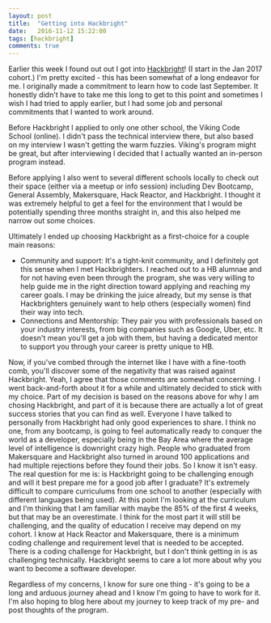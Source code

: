 ```yaml
---
layout: post
title:  "Getting into Hackbright"
date:   2016-11-12 15:22:00
tags: [hackbright]
comments: true
---
```


Earlier this week I found out out I got into [Hackbright][hb]! (I start in the Jan 2017 cohort.) I'm pretty excited - this has been somewhat of a long endeavor for me. I originally made a commitment to learn how to code last September. It honestly didn't have to take me this long to get to this point and sometimes I wish I had tried to apply earlier, but I had some job and personal commitments that I wanted to work around.

Before Hackbright I applied to only one other school, the Viking Code School (online). I didn't pass the technical interview there, but also based on my interview I wasn't getting the warm fuzzies. Viking's program might be great, but after interviewing I decided that I actually wanted an in-person program instead.

Before applying I also went to several different schools locally to check out their space (either via a meetup or info session) including Dev Bootcamp, General Assembly, Makersquare, Hack Reactor, and Hackbright. I thought it was extremely helpful to get a feel for the environment that I would be potentially spending three months straight in, and this also helped me narrow out some choices.

Ultimately I ended up choosing Hackbright as a first-choice for a couple main reasons:
- Community and support: It's a tight-knit community, and I definitely got this sense when I met Hackbrighters. I reached out to a HB alumnae and for not having even been through the program, she was very willing to help guide me in the right direction toward applying and reaching my career goals. I may be drinking the juice already, but my sense is that Hackbrighters genuinely want to help others (especially women) find their way into tech.
- Connections and Mentorship: They pair you with professionals based on your industry interests, from big companies such as Google, Uber, etc. It doesn't mean you'll get a job with them, but having a dedicated mentor to support you through your career is pretty unique to HB.

Now, if you've combed through the internet like I have with a fine-tooth comb, you'll discover some of the negativity that was raised against Hackbright. Yeah, I agree that those comments are somewhat concerning. I went back-and-forth about it for a while and ultimately decided to stick with my choice. Part of my decision is based on the reasons above for why I am chosing Hackbright, and part of it is because there are actually a lot of great success stories that you can find as well. Everyone I have talked to personally from Hackbright had only good experiences to share. I think no one, from any bootcamp, is going to feel automatically ready to conquer the world as a developer, especially being in the Bay Area where the average level of intelligence is downright crazy high. People who graduated from Makersquare and Hackbright also turned in around 100 applications and had multiple rejections before they found their jobs. So I know it isn't easy. The real question for me is: is Hackbright going to be challenging enough and will it best prepare me for a good job after I graduate? It's extremely difficult to compare curriculums from one school to another (especially with different languages being used). At this point I'm looking at the curriculum and I'm thinking that I am familiar with maybe the 85% of the first 4 weeks, but that may be an overestimate. I think for the most part it will still be challenging, and the quality of education I receive may depend on my cohort. I know at Hack Reactor and Makersquare, there is a minimum coding challenge and requirement level that is needed to be accepted. There is a coding challenge for Hackbright, but I don't think getting in is as  challenging technically. Hackbright seems to care a lot more about why you want to become a software developer.

Regardless of my concerns, I know for sure one thing - it's going to be a long and arduous journey ahead and I know I'm going to have to work for it. I'm also hoping to blog here about my journey to keep track of my pre- and post thoughts of the program.

[hb]: https://hackbrightacademy.com
